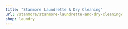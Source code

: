 ```yaml
---
title: "Stanmore Laundrette & Dry Cleaning"
url: /stanmore/stanmore-laundrette-and-dry-cleaning/
shop: laundry
---
```

